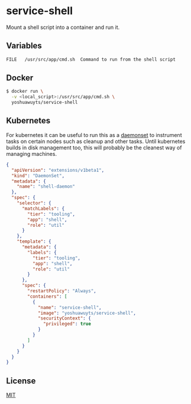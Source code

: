 # service-shell
Mount a shell script into a container and run it.

## Variables
```sh
FILE   /usr/src/app/cmd.sh  Command to run from the shell script
```

## Docker
```sh
$ docker run \
  -v <local_script>:/usr/src/app/cmd.sh \
  yoshuawuyts/service-shell
```

## Kubernetes
For kubernetes it can be useful to run this as a [daemonset][ds] to instrument
tasks on certain nodes such as cleanup and other tasks. Until kubernetes builds
in disk management too, this will probably be the cleanest way of managing
machines.
```json
{
  "apiVersion": "extensions/v1beta1",
  "kind": "DaemonSet",
  "metadata": {
    "name": "shell-daemon"
  },
  "spec": {
    "selector": {
      "matchLabels": {
        "tier": "tooling",
        "app": "shell",
        "role": "util"
      }
    },
    "template": {
      "metadata": {
        "labels": {
          "tier": "tooling",
          "app": "shell",
          "role": "util"
        }
      },
      "spec": {
        "restartPolicy": "Always",
        "containers": [
          {
            "name": "service-shell",
            "image": "yoshuawuyts/service-shell",
            "securityContext": {
              "privileged": true
            }
          }
        ]
      }
    }
  }
}
```

## License
[MIT](https://tldrlegal.com/license/mit-license)

[ds]: http://kubernetes.io/docs/admin/daemons/#what-is-a-daemon-set
